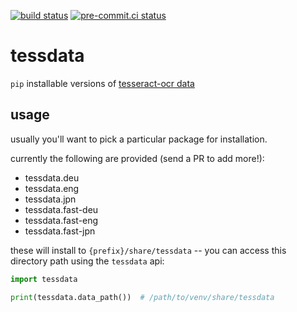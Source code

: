 [![build status](https://github.com/asottile/tessdata/actions/workflows/main.yml/badge.svg)](https://github.com/asottile/tessdata/actions/workflows/main.yml)
[![pre-commit.ci status](https://results.pre-commit.ci/badge/github/asottile/tessdata/main.svg)](https://results.pre-commit.ci/latest/github/asottile/tessdata/main)

tessdata
========

`pip` installable versions of [tesseract-ocr data]

[tesseract-ocr data]: https://github.com/tesseract-ocr

## usage

usually you'll want to pick a particular package for installation.

currently the following are provided (send a PR to add more!):

- tessdata.deu
- tessdata.eng
- tessdata.jpn
- tessdata.fast-deu
- tessdata.fast-eng
- tessdata.fast-jpn

these will install to `{prefix}/share/tessdata` -- you can access this
directory path using the `tessdata` api:

```python
import tessdata

print(tessdata.data_path())  # /path/to/venv/share/tessdata
```

